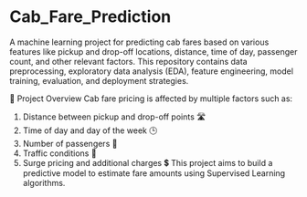 # Cab_Fare_Prediction
A machine learning project for predicting cab fares based on various features like pickup and drop-off locations, distance, time of day, passenger count, and other relevant factors. This repository contains data preprocessing, exploratory data analysis (EDA), feature engineering, model training, evaluation, and deployment strategies.

📌 Project Overview
Cab fare pricing is affected by multiple factors such as:

1.  Distance between pickup and drop-off points 🛣️
2.  Time of day and day of the week 🕒
3.  Number of passengers 👥
4.  Traffic conditions 🚦
5.  Surge pricing and additional charges 💲
This project aims to build a predictive model to estimate fare amounts using Supervised Learning algorithms.
